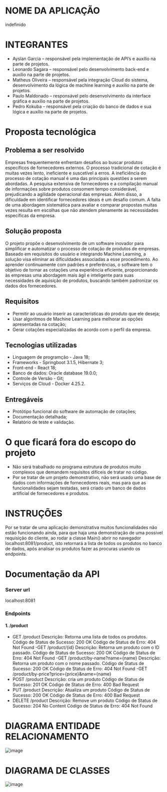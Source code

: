 # NOME DA APLICAÇÃO
indefinido
# INTEGRANTES
- Ayslan Garcia – responsável pela implementação de API’s e auxílio na parte de projetos.
- Leonardo Sagara – responsável pelo desenvolvimento back-end e auxílio na parte de projetos.
- Matheus Oliveira – responsável pela integração Cloud do sistema, desenvolvimento da lógica de machine learning e auxílio na parte de projetos.
- Paulo Maldonado – responsável pelo desenvolvimento da interface gráfica e auxílio na parte de projetos.
- Pedro Kokuba – responsável pela criação do banco de dados e sua lógica e auxílio na parte de projetos.

# Proposta tecnológica
## Problema a ser resolvido
Empresas frequentemente enfrentam desafios ao buscar produtos específicos de fornecedores externos. O processo tradicional de cotação é muitas vezes lento, ineficiente e suscetível a erros. A ineficiência do processo de cotação manual é uma das principais questões a serem abordadas. A pesquisa extensiva de fornecedores e a compilação manual de informações sobre produtos consomem tempo considerável, prejudicando a agilidade operacional das empresas. Além disso, a dificuldade em identificar fornecedores ideais é um desafio comum. A falta de uma abordagem sistemática para avaliar e comparar propostas muitas vezes resulta em escolhas que não atendem plenamente às necessidades específicas da empresa.
## Solução proposta
O projeto propõe o desenvolvimento de um software inovador para simplificar e automatizar o processo de cotação de produtos de empresas. Baseado em requisitos do usuário e integrando Machine Learning, a solução visa eliminar as dificuldades associadas a esse procedimento. Ao aprender continuamente com padrões e preferências, o software tem o objetivo de tornar as cotações uma experiência eficiente, proporcionando às empresas uma abordagem mais ágil e inteligente para suas necessidades de aquisição de produtos, buscando também padronizar os dados dos fornecedores.

## Requisitos
- Permitir ao usuário inserir as características do produto que ele deseja;
- Usar algoritmos de Machine Learning para melhorar as opções apresentadas na cotação;
- Gerar cotações especializadas de acordo com o perfil da empresa.

## Tecnologias utilizadas
- Linguagem de programção - Java 18;
- Frameworks - Springboot 3.1.5, Hibernate 3;
- Front-end - React 18;
- Banco de dados: Oracle database 19.0.0;
- Controle de Versão - Git;
- Serviços de Cloud - Docker 4.25.2.

## Entregáveis
- Protótipo funcional do software de automação de cotações;
- Documentação detalhada;
- Relatório de teste e validação.

# O que ficará fora do escopo do projeto
- Não será trabalhado no programa estrutura de produtos muito complexos que demandem requisitos difíceis de tratar no código.
- Por se tratar de um projeto demonstrativo, não será usado uma base de dados com informações de fornecedores reais, mas para que as funcionalidades sejam testadas, será criado um banco de dados artificial de fornecedores e produtos.

# INSTRUÇÕES
Por se tratar de uma aplicação demonstrativa muitos funcionalidades não estão funcionando ainda, para que haja uma demonstração de uma possivel requisição do cliente, ao rodar a classe Main() abrir no navegador localhost:8081/product, isto retornará a lista de todos os produtos no banco de dados, após analisar os produtos fazer as procuras usando os endpoints.

# Documentação da API
### Server url
localhost:8081
### Endpoints
#### 1. /product
- GET /product
Descrição: Retorna uma lista de todos os produtos.
Código de Status de Sucesso: 200 OK
Código de Status de Erro: 404 Not Found
-GET /product/{id}
Descrição: Retorna um produto com o ID passado.
Código de Status de Sucesso: 200 OK
Código de Status de Erro: 404 Not Found
-GET /product/by-name?name={name}
Descrição: Retorna um produto com o nome passado.
Código de Status de Sucesso: 200 OK
Código de Status de Erro: 404 Not Found
-GET /product/by-price?price={price}&name={name}
- POST /product
Descrição: cria um produto
Código de Status de Sucesso: 201 OK
Código de Status de Erro: 400 Bad Request
- PUT /product
Descrição: Atualiza um produto
Código de Status de Sucesso: 200 OK
Código de Status de Erro: 400 Bad Request
- DELETE /product
Descrição: Remove um produto
Código de Status de Sucesso: 204 No Content
Código de Status de Erro: 404 Not Found

# DIAGRAMA ENTIDADE RELACIONAMENTO
![image](https://github.com/Leosagara/Challenge/assets/75694982/ecc5ee4e-fd0c-4625-812a-20a26def6624)
# DIAGRAMA DE CLASSES
![image](https://github.com/Leosagara/Challenge/assets/75694982/747b011b-5492-4bc9-ad57-ca95d0c76e55)

